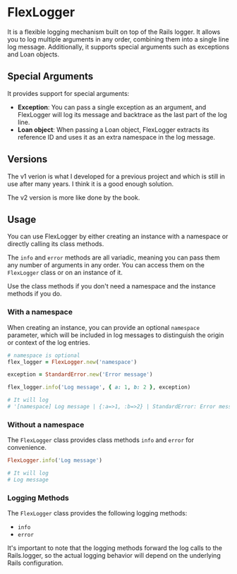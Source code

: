 # FlexLogger

It is a flexible logging mechanism built on top of the Rails logger. It allows you to log multiple arguments in any order, combining them into a single line log message. Additionally, it supports special arguments such as exceptions and Loan objects.

## Special Arguments

It provides support for special arguments:

- __Exception__: You can pass a single exception as an argument, and FlexLogger will log its message and backtrace as the last part of the log line.
- __Loan object__: When passing a Loan object, FlexLogger extracts its reference ID and uses it as an extra namespace in the log message.


## Versions

The v1 verion is what I developed for a previous project and which is still in use after many years.
I think it is a good enough solution.

The v2 version is more like done by the book.

## Usage

You can use FlexLogger by either creating an instance with a namespace or directly calling its class methods.

The `info` and `error` methods are all variadic, meaning you can pass them any number of arguments in any order.
You can access them on the `FlexLogger` class or on an instance of it.

Use the class methods if you don't need a namespace and the instance methods if you do.

### With a namespace

When creating an instance, you can provide an optional `namespace` parameter, which will be included in log messages to distinguish the origin or context of the log entries.

```ruby
# namespace is optional
flex_logger = FlexLogger.new('namespace')

exception = StandardError.new('Error message')

flex_logger.info('Log message', { a: 1, b: 2 }, exception)

# It will log
# '[namespace] Log message | {:a=>1, :b=>2} | StandardError: Error message'
```

### Without a namespace

The `FlexLogger` class provides class methods `info` and `error` for convenience.

```ruby
FlexLogger.info('Log message')

# It will log
# Log message
```

### Logging Methods

The `FlexLogger` class provides the following logging methods:
- `info`
- `error`

It's important to note that the logging methods forward the log calls to the Rails.logger, so the actual logging behavior will depend on the underlying Rails configuration.
